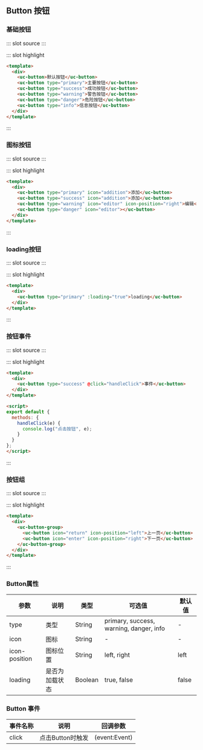 ## Button 按钮

### 基础按钮

<demo-block>
::: slot source
<button-base></button-base>
:::

::: slot highlight
```html
<template>
  <div>
    <uc-button>默认按钮</uc-button>
    <uc-button type="primary">主要按钮</uc-button>
    <uc-button type="success">成功按钮</uc-button>
    <uc-button type="warning">警告按钮</uc-button>
    <uc-button type="danger">危险按钮</uc-button>
    <uc-button type="info">信息按钮</uc-button>
  </div>
</template>
```
:::
</demo-block>


### 图标按钮

<demo-block>
::: slot source
<button-icon></button-icon>
:::

::: slot highlight
```html
<template>
  <div>
    <uc-button type="primary" icon="addition">添加</uc-button>
    <uc-button type="success" icon="addition">添加</uc-button>
    <uc-button type="warning" icon="editor" icon-position="right">编辑</uc-button>
    <uc-button type="danger" icon="editor"></uc-button>
  </div>
</template>
```
:::
</demo-block>


### loading按钮

<demo-block>
::: slot source
<button-loading></button-loading>
:::

::: slot highlight
```html
<template>
  <div>
    <uc-button type="primary" :loading="true">loading</uc-button>
  </div>
</template>
```
:::
</demo-block>


### 按钮事件

<demo-block>
::: slot source
<button-event></button-event>
:::

::: slot highlight
```html
<template>
  <div>
    <uc-button type="success" @click="handleClick">事件</uc-button>
  </div>
</template>

<script>
export default {
  methods: {
    handleClick(e) {
      console.log("点击按钮", e);
    }
  }
};
</script>
```
:::
</demo-block>


### 按钮组

<demo-block>
::: slot source
<button-group></button-group>
:::

::: slot highlight
```html
<template>
  <div>
    <uc-button-group>
      <uc-button icon="return" icon-position="left">上一页</uc-button>
      <uc-button icon="enter" icon-position="right">下一页</uc-button>
    </uc-button-group>
  </div>
</template>
```
:::
</demo-block>

### Button属性

|参数|说明|类型|可选值|默认值|
|---|---|---|---|---|
|type|类型|String|primary, success, warning, danger, info|-|
|icon|图标|String|-|-|
|icon-position|图标位置|String|left, right|left|
|loading|是否为加载状态|Boolean|true, false|false|

### Button 事件

|事件名称|说明|回调参数|
|---|---|---|
|click|点击Button时触发|(event:Event)|